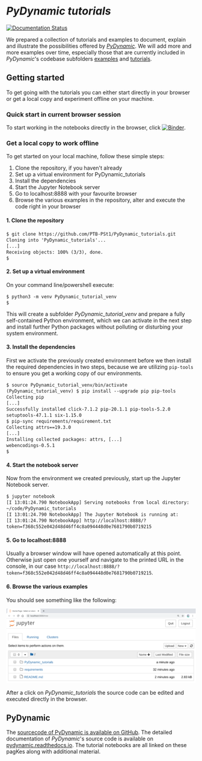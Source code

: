 # _PyDynamic tutorials_

[![Documentation Status](https://readthedocs.org/projects/pydynamic-tutorials/badge/?version=latest)](https://pydynamic-tutorials.readthedocs.io/en/latest/?badge=latest)

We prepared a collection of tutorials and examples to document, explain and illustrate
the possibilities offered by [_PyDynamic_](https://github.com/PTB-PSt1/PyDynamic). We
will add more and more examples over time, especially those that are currently
included in _PyDynamic_'s codebase subfolders
[examples](https://github.com/PTB-PSt1/PyDynamic/tree/master/examples) and
[tutorials](https://github.com/PTB-PSt1/PyDynamic/tree/master/tutorials).

## Getting started

To get going with the tutorials you can either start directly in your browser or get
a local copy and experiment offline on your machine.
 
 ### Quick start in current browser session
 
To start working in the notebooks directly in the browser, click [![Binder](https://mybinder.org/badge_logo.svg)](https://mybinder.org/v2/gh/PTB-PSt1/PyDynamic_tutorials/master).
 
 ### Get a local copy to work offline

To get started on your local machine, follow these simple steps:

1. Clone the repository, if you haven't already
1. Set up a virtual environment for PyDynamic_tutorials
1. Install the dependencies
1. Start the Jupyter Notebook server
1. Go to localhost:8888 with your favourite browser
1. Browse the various examples in the repository, alter and execute the code right in
   your browser

#### 1. Clone the repository

```shell
$ git clone https://github.com/PTB-PSt1/PyDynamic_tutorials.git
Cloning into 'PyDynamic_tutorials'...
[...]
Receiving objects: 100% (3/3), done.
$
```

#### 2. Set up a virtual environment

On your command line/powershell execute:

```shell
$ python3 -m venv PyDynamic_tutorial_venv
$
```

This will create a subfolder _PyDynamic_tutorial_venv_ and prepare a fully
self-contained Python environment, which we can activate in the next step and install
further Python packages without polluting or disturbing your system environment.

#### 3. Install the dependencies

First we activate the previously created environment before we then install the required
dependencies in two steps, because we are utilizing `pip-tools` to ensure you get a
working copy of our environments.

```shell
$ source PyDynamic_tutorial_venv/bin/activate
(PyDynamic_tutorial_venv) $ pip install --upgrade pip pip-tools
Collecting pip
[...]
Successfully installed click-7.1.2 pip-20.1.1 pip-tools-5.2.0 setuptools-47.1.1 six-1.15.0
$ pip-sync requirements/requirement.txt
Collecting attrs==19.3.0
[...]
Installing collected packages: attrs, [...]
webencodings-0.5.1
$
```

#### 4. Start the notebook server

Now from the environment we created previously, start up the Jupyter Notebook server.

```shell
$ jupyter notebook
[I 13:01:24.790 NotebookApp] Serving notebooks from local directory: ~/code/PyDynamic_tutorials
[I 13:01:24.790 NotebookApp] The Jupyter Notebook is running at:
[I 13:01:24.790 NotebookApp] http://localhost:8888/?token=f368c552e042d48d46ff4c8a094448d0e7681790b0719215
```

#### 5. Go to localhost:8888

Usually a browser window will have opened automatically at this point. Otherwise just
open one yourself and navigate to the printed URL in the console, in our case
`http://localhost:8888/?token=f368c552e042d48d46ff4c8a094448d0e7681790b0719215`.

#### 6. Browse the various examples

You should see something like the following:

![Jupyter Notebook Server](jupyter_notebook_server.png)

After a click on _PyDynamic_tutorials_ the source code can be edited and executed directly in the browser.

## PyDynamic

The [sourcecode of PyDynamic is available on GitHub](https://github.com/PTB-PSt1/PyDynamic).
The detailed documentation of _PyDynamic_'s source code is available on
[pydynamic.readthedocs.io](https://pydynamic.readthedocs.io/). The tutorial notebooks
are all linked on these pagKes along with additional material.